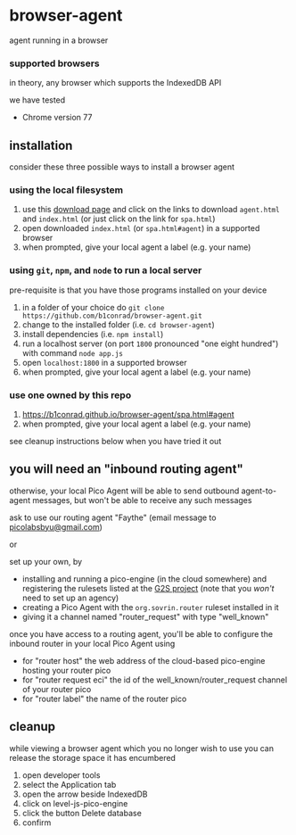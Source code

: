 # browser-agent
agent running in a browser

### supported browsers

in theory, any browser which supports the IndexedDB API

we have tested

- Chrome version 77

## installation

consider these three possible ways to install a browser agent

### using the local filesystem

1. use this [download page](https://b1conrad.github.io/browser-agent/download.html) and click on the links to download `agent.html` and `index.html` (or just click on the link for `spa.html`)
1. open downloaded `index.html` (or `spa.html#agent`) in a supported browser
1. when prompted, give your local agent a label (e.g. your name)

### using `git`, `npm`, and `node` to run a local server

pre-requisite is that you have those programs installed on your device

1. in a folder of your choice do `git clone https://github.com/b1conrad/browser-agent.git`
1. change to the installed folder (i.e. `cd browser-agent`)
1. install dependencies (i.e. `npm install`)
1. run a localhost server (on port `1800` pronounced "one eight hundred") with command `node app.js`
1. open `localhost:1800` in a supported browser
1. when prompted, give your local agent a label (e.g. your name)

### use one owned by this repo

1. https://b1conrad.github.io/browser-agent/spa.html#agent
1. when prompted, give your local agent a label (e.g. your name)

see cleanup instructions below when you have tried it out

## you will need an "inbound routing agent"

otherwise, your local Pico Agent will be able to send outbound agent-to-agent messages,
but won't be able to receive any such messages

ask to use our routing agent "Faythe" (email message to picolabsbyu@gmail.com)

or

set up your own, by

- installing and running a pico-engine (in the cloud somewhere) and registering
the rulesets listed at the [G2S project](https://github.com/Picolab/G2S) (note that you
_won't_ need to set up an agency)
- creating a Pico Agent with the
`org.sovrin.router` ruleset installed in it
- giving it a channel named "router_request" 
with type "well_known"

once you have access to a routing agent, you'll be able to configure the inbound router
in your local Pico Agent using

- for "router host" the web address of the cloud-based pico-engine hosting your router pico
- for "router request eci" the id of the well_known/router_request channel of your router pico
- for "router label" the name of the router pico

## cleanup

while viewing a browser agent which you no longer wish to use
you can release the storage space it has encumbered

1. open developer tools
1. select the Application tab
1. open the arrow beside IndexedDB
1. click on level-js-pico-engine
1. click the button Delete database
1. confirm


